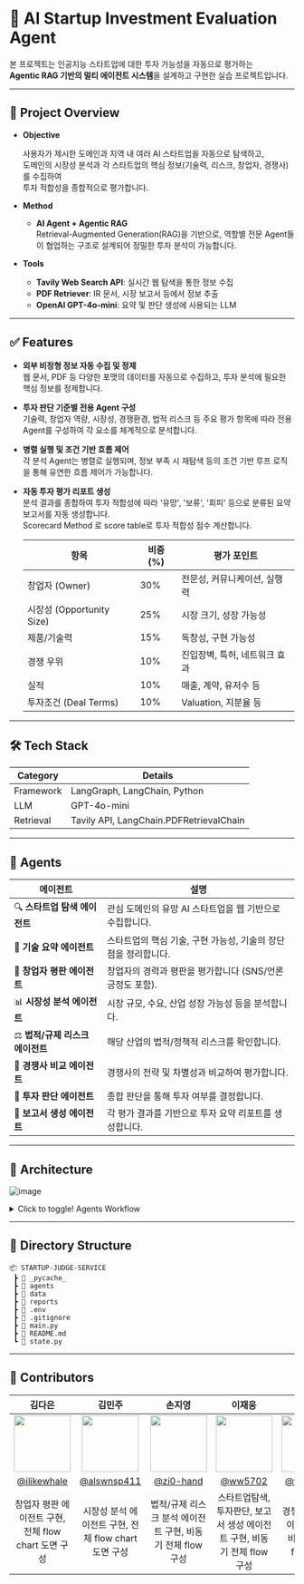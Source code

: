 # 🧠 AI Startup Investment Evaluation Agent

본 프로젝트는 인공지능 스타트업에 대한 투자 가능성을 자동으로 평가하는</br>
**Agentic RAG 기반의 멀티 에이전트 시스템**을 설계하고 구현한 실습 프로젝트입니다.

---

## 📌 Project Overview

- **Objective**
  
  사용자가 제시한 도메인과 지역 내 여러 AI 스타트업을 자동으로 탐색하고,  
  도메인의 시장성 분석과 각 스타트업의 핵심 정보(기술력, 리스크, 창업자, 경쟁사)를 수집하여</br>
  투자 적합성을 종합적으로 평가합니다.

- **Method**
  - **AI Agent + Agentic RAG**</br>
    Retrieval-Augmented Generation(RAG)을 기반으로, 역할별 전문 Agent들이 협업하는 구조로 설계되어 정밀한 투자 분석이 가능합니다.

- **Tools**
  - **Tavily Web Search API**: 실시간 웹 탐색을 통한 정보 수집
  - **PDF Retriever**: IR 문서, 시장 보고서 등에서 정보 추출
  - **OpenAI GPT-4o-mini**: 요약 및 판단 생성에 사용되는 LLM

---

## ✅ Features

- **외부 비정형 정보 자동 수집 및 정제**</br>
  웹 문서, PDF 등 다양한 포맷의 데이터를 자동으로 수집하고, 투자 분석에 필요한 핵심 정보를 정제합니다.

- **투자 판단 기준별 전용 Agent 구성**</br>
  기술력, 창업자 역량, 시장성, 경쟁환경, 법적 리스크 등 주요 평가 항목에 따라 전용 Agent를 구성하여 각 요소를 체계적으로 분석합니다.

- **병렬 실행 및 조건 기반 흐름 제어**</br>
  각 분석 Agent는 병렬로 실행되며, 정보 부족 시 재탐색 등의 조건 기반 루프 로직을 통해 유연한 흐름 제어가 가능합니다.

- **자동 투자 평가 리포트 생성**</br>
  분석 결과를 종합하여 투자 적합성에 따라 '유망', '보류', '회피' 등으로 분류된 요약 보고서를 자동 생성합니다.</br>
  Scorecard Method 로 score table로 투자 적합성 점수 계산합니다.
  
  | 항목 | 비중(%) | 평가 포인트 |
  | --- | --- | --- |
  | 창업자 (Owner) | 30% | 전문성, 커뮤니케이션, 실행력 |
  | 시장성 (Opportunity Size) | 25% | 시장 크기, 성장 가능성  |
  | 제품/기술력 | 15% | 독창성, 구현 가능성 |
  | 경쟁 우위 | 10% | 진입장벽, 특허, 네트워크 효과 |
  | 실적 | 10% | 매출, 계약, 유저수 등 |
  | 투자조건 (Deal Terms) | 10% | Valuation, 지분율 등  |

---

## 🛠️ Tech Stack

| Category   | Details                             |
|------------|-------------------------------------|
| Framework  | LangGraph, LangChain, Python        |
| LLM        | GPT-4o-mini          |
| Retrieval  | Tavily API,  LangChain.PDFRetrievalChain       |

---

## 🤖 Agents

| 에이전트 | 설명 |
|----------|------|
| 🔍 **스타트업 탐색 에이전트** | 관심 도메인의 유망 AI 스타트업을 웹 기반으로 수집합니다. |
| 🔧 **기술 요약 에이전트** | 스타트업의 핵심 기술, 구현 가능성, 기술의 장단점을 정리합니다. |
| 🙋 **창업자 평판 에이전트** | 창업자의 경력과 평판을 평가합니다 (SNS/언론 긍정도 포함). |
| 📊 **시장성 분석 에이전트** | 시장 규모, 수요, 산업 성장 가능성 등을 분석합니다. |
| ⚖️ **법적/규제 리스크 에이전트** | 해당 산업의 법적/정책적 리스크를 확인합니다. |
| 🥊 **경쟁사 비교 에이전트** | 경쟁사의 전략 및 차별성과 비교하여 평가합니다. |
| 🧮 **투자 판단 에이전트** | 종합 판단을 통해 투자 여부를 결정합니다. |
| 📝 **보고서 생성 에이전트** | 각 평가 결과를 기반으로 투자 요약 리포트를 생성합니다. |

---

## 🧩 Architecture  
![image](https://github.com/user-attachments/assets/1efeb2da-6e61-4d10-b085-1de38de29b62)

<details>
<summary>Click to toggle! Agents Workflow</summary>
  <img src="https://github.com/user-attachments/assets/3281c8ab-26f4-404e-8023-8a55e9491132", alt="agents1">
  <img src="https://github.com/user-attachments/assets/45bc23af-db87-4206-98ce-6d05d9f1be4a", alt="agents2">
</details>

---

## 📁 Directory Structure
```
📦 STARTUP-JUDGE-SERVICE
 ┣ 📂 _pycache_
 ┣ 📂 agents
 ┣ 📂 data
 ┣ 📂 reports
 ┣ 📜 .env
 ┣ 📜 .gitignore
 ┣ 📜 main.py
 ┣ 📜 README.md
 ┗ 📜 state.py
```

---

## 💫 Contributors 
<div align="center">

<div align="center">

| 김다은 | 김민주 | 손지영 | 이재웅 | 이효정 | 진실 |
| :--------: | :--------: | :--------: | :--------: | :--------: | :------: |
| <img src="https://avatars.githubusercontent.com/u/98153670?v=4" width="100" height="100"> | <img src="https://avatars.githubusercontent.com/u/74577811?v=4" width="100" height="100"> | <img src="https://avatars.githubusercontent.com/u/122194456?v=4" width="100" height="100"> | <img src="https://avatars.githubusercontent.com/u/60501045?v=4" width="100" height="100"> | <img src="https://avatars.githubusercontent.com/u/79013520?v=4" width="100" height="100"> | <img src="https://avatars.githubusercontent.com/u/97718539?v=4" width="100" height="100"> |
| [@ilikewhale](https://github.com/ilikewhale) | [@alswnsp411](https://github.com/alswnsp411) | [@zi0-hand](https://github.com/zi0-hand) | [@ww5702](https://github.com/ww5702) | [@world-dv](https://github.com/world-dv) | [@zinsile](https://github.com/zinsile) |
| 창업자 평판 에이전트 구현, 전체 flow chart 도면 구성 | 시장성 분석 에이전트 구현, 전체 flow chart 도면 구성 | 법적/규제 리스크 분석 에이전트 구현, 비동기 전체 flow 구성 | 스타트업탐색, 투자판단, 보고서 생성 에이전트 구현, 비동기 전체 flow 구성 | 경쟁사 비교 에이전트 구현, 비동기 전체 flow 구성 | 기술 요약 에이전트 구현, 에이전트 별 flow chart 도면 구성 및 리드미 작성 |

</div>
</div>
